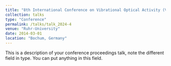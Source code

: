 ```yaml
---
title: "8th International Conference on Vibrational Optical Activity (VOA8)"
collection: talks
type: "Conference"
permalink: /talks/talk_2024-4
venue: "Ruhr-University"
date: 2014-03-01
location: "Bochum, Germany"
---
```


This is a description of your conference proceedings talk, note the different field in type. You can put anything in this field.
